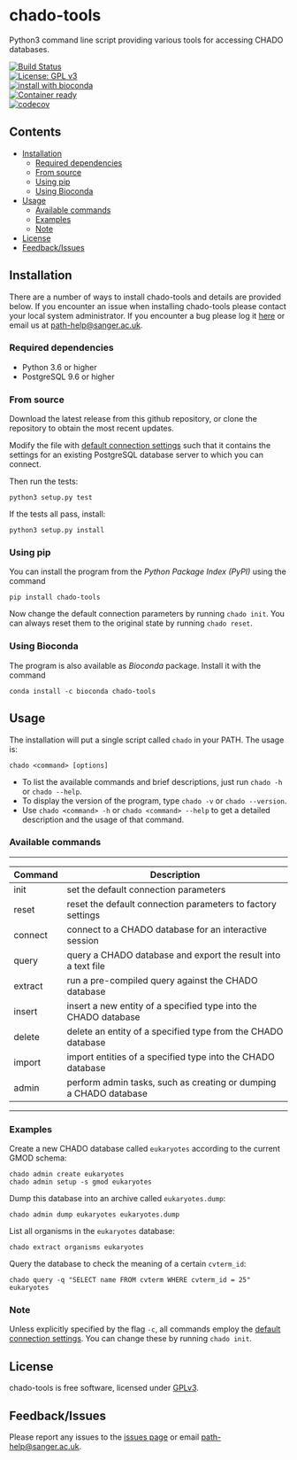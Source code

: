 # chado-tools

Python3 command line script providing various tools for accessing CHADO databases.

[![Build Status](https://travis-ci.org/sanger-pathogens/chado-tools.svg?branch=master)](https://travis-ci.org/sanger-pathogens/chado-tools)   
[![License: GPL v3](https://img.shields.io/badge/License-GPL%20v3-brightgreen.svg)](https://github.com/sanger-pathogens/chado-tools/blob/master/LICENSE)   
[![install with bioconda](https://img.shields.io/badge/install%20with-bioconda-brightgreen.svg?style=flat-square)](http://bioconda.github.io/recipes/chado-tools/README.html)   
[![Container ready](https://img.shields.io/badge/container-ready-brightgreen.svg)](https://quay.io/repository/biocontainers/chado-tools)   
[![codecov](https://codecov.io/gh/sanger-pathogens/chado-tools/branch/master/graph/badge.svg)](https://codecov.io/gh/sanger-pathogens/chado-tools)

## Contents
  * [Installation](#installation)
    * [Required dependencies](#required-dependencies)
    * [From source](#from-source)
    * [Using pip](#using-pip)
    * [Using Bioconda](#using-bioconda)
  * [Usage](#usage)
    * [Available commands](#available-commands)
    * [Examples](#examples)
    * [Note](#note)
  * [License](#license)
  * [Feedback/Issues](#feedbackissues)

## Installation

There are a number of ways to install chado-tools and details are provided below. If you encounter an issue when installing chado-tools please contact your local system administrator. If you encounter a bug please log it [here](https://github.com/sanger-pathogens/chado-tools/issues) or email us at path-help@sanger.ac.uk.

### Required dependencies

* Python 3.6 or higher
* PostgreSQL 9.6 or higher

### From source

Download the latest release from this github repository, or clone the repository to obtain the most recent updates.

Modify the file with [default connection settings](pychado/data/defaultDatabase.yml) such that it contains the settings for an existing PostgreSQL database server to which you can connect.

Then run the tests:

    python3 setup.py test

If the tests all pass, install:

    python3 setup.py install

### Using pip

You can install the program from the *Python Package Index (PyPI)* using the command

    pip install chado-tools

Now change the default connection parameters by running `chado init`. You can always reset them to the original state by running `chado reset`.

### Using Bioconda

The program is also available as *Bioconda* package. Install it with the command

    conda install -c bioconda chado-tools

## Usage

The installation will put a single script called `chado` in your PATH.
The usage is:

    chado <command> [options]

* To list the available commands and brief descriptions, just run `chado -h` or `chado --help`.
* To display the version of the program, type `chado -v` or `chado --version`.
* Use `chado <command> -h` or `chado <command> --help` to get a detailed description and the usage of that command.

### Available commands

------------------------------------------------------------------------------------------------
| Command               | Description                                                          |
|-----------------------|----------------------------------------------------------------------|
| init                  | set the default connection parameters                                |
| reset                 | reset the default connection parameters to factory settings          |
| connect               | connect to a CHADO database for an interactive session               |
| query                 | query a CHADO database and export the result into a text file        |
| extract               | run a pre-compiled query against the CHADO database                  |
| insert                | insert a new entity of a specified type into the CHADO database      |
| delete                | delete an entity of a specified type from the CHADO database         |
| import                | import entities of a specified type into the CHADO database          |
| admin                 | perform admin tasks, such as creating or dumping a CHADO database    |
------------------------------------------------------------------------------------------------

### Examples

Create a new CHADO database called `eukaryotes` according to the current GMOD schema:

    chado admin create eukaryotes
    chado admin setup -s gmod eukaryotes
    
Dump this database into an archive called `eukaryotes.dump`:

    chado admin dump eukaryotes eukaryotes.dump

List all organisms in the `eukaryotes` database:

    chado extract organisms eukaryotes

Query the database to check the meaning of a certain `cvterm_id`:

    chado query -q "SELECT name FROM cvterm WHERE cvterm_id = 25" eukaryotes

### Note

Unless explicitly specified by the flag `-c`, all commands employ the [default connection settings](pychado/data/defaultDatabase.yml).
You can change these by running `chado init`.

## License
chado-tools is free software, licensed under [GPLv3](https://github.com/sanger-pathogens/chado-tools/blob/master/LICENSE).

## Feedback/Issues
Please report any issues to the [issues page](https://github.com/sanger-pathogens/chado-tools/issues) or email path-help@sanger.ac.uk.
